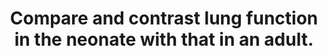 ---
title: "Compare and contrast lung function in the neonate with that in an adult."
entityType: SAQ
exam: PEX
college: ANZCA
year: 2013
sitting: A
question: 11
passRate: 11
EC_expectedDomains:
- "The question required a comparison of neonatal & adult lung function to achieve full marks for any given point; this was most efficiently presented in a tabular format."
- "The main points expected for a pass included: definition of a neonate, physiologically relevant anatomy, mechanics (compliance, lung volumes, resistance), ventilatory parameters, gas exchange & control of breathing."
EC_extraCredit:
- "Marks were also awarded for demonstrating physiological relevance (e.g. obligate nasal breathers with high upper airway resistance which provides auto-PEEP)."
- "Additional marks were given for brief mention of non-respiratory functions of the lung."
EC_errorsCommon:
- "Common mistakes included vague statements lacking quantification or magnitude of difference (e.g. higher or lower), contradictory statements regarding compliance (e.g. lungs are stiffer so compliance is increased), & incorrect information regarding dead space difference between adult & neonate."
- "Extensive notes on upper airway anatomy relevant to intubation & management of anaesthesia attracted no marks."
- "Similarly, events at birth with fetal transition did not attract marks nor was HbF considered relevant to lung function unless presented in the context of the diffusion barrier."
---